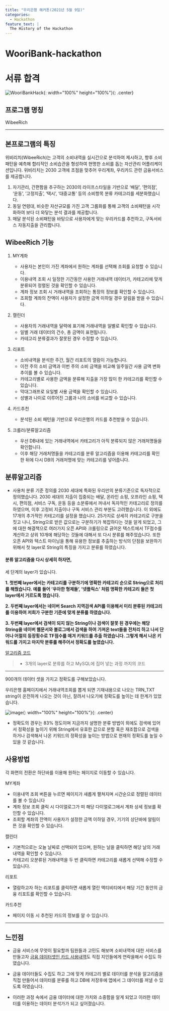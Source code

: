 ```yaml
---
title: "우리은행 해커톤(2021년 5월 9일)"
categories:
  - Hackathon
feature_text: |
  The History of the Hackathon
---
```


# WooriBank-hackathon

# 서류 합격

![WooriBankHack](https://user-images.githubusercontent.com/26592315/150896488-7b84ee39-4f42-4da7-9cfe-374b103b4acd.png){: width="100%" height="100%"}{: .center}

## 프로그램 명칭

WibeeRich

---

## 본프로그램의 특징

위비리치(WibeeRich)는 고객의 소비내역을 실시간으로 분석하여 제시하고, 향후 소비패턴을 예측해 합리적인 소비습관을 형성하여 현명한 소비를 돕는 자산관리 어플리케이션입니다. 위비리치는 2030 고객에 초점을 맞추어 우리계좌, 우리카드 관련 금융서비스를 제공합니다.

1. 자기관리, 간편함을 추구하는 2030의 라이프스타일을 기반으로 ‘배달’, ‘편의점’, ‘운동’, ‘고정지출’, ‘택시’, ‘대중교통’ 등의 소비항목 분류 카테고리를 세분화했습니다.
2. 동일 연령대, 비슷한 자산규모를 가진 고객 그룹화를 통해 고객의 소비패턴을 시각화하여 보다 더 와닿는 분석 결과를 제공합니다.
3. 매달 분석된 소비패턴을 바탕으로 사용자에게 맞는 우리카드를 추천하고, 구독서비스 자동지출을 관리합니다.

## WibeeRich 기능

1. MY계좌

   - 사용자는 본인이 가진 계좌에서 원하는 계좌를 선택해 조회를 요청할 수 있습니다.
   - 이용내역 조회 시 일정한 기간동안 사용한 거래내역 데이터가, 카테고리에 맞게 분류되어 정렬된 것을 확인할 수 있습니다.
   - 계좌 정보 조회 시 거래내역을 조회하는 통장의 정보를 확인할 수 있습니다.
   - 조회할 계좌의 잔액이 사용자가 설정한 금액 이하일 경우 알림을 받을 수 있습니다.

2. 캘린더

   - 사용자의 거래내역을 달력에 표기해 거래내역을 일별로 확인할 수 있습니다.
   - 일별 거래 데이터의 건수, 총 금액이 표현됩니다.
   - 카테고리 분류결과가 잘못된 경우 수정할 수 있습니다.

3. 리포트

   - 소비내역을 분석한 주간, 월간 리포트의 열람이 가능합니다.
   - 이전 주의 소비 금액과 이번 주의 소비 금액을 비교해 일주일간 사용 금액 변화 추이를 볼 수 있습니다.
   - 카테고리별로 사용한 금액을 분류해 지출을 가장 많이 한 카테고리를 확인할 수 있습니다.
   - 막대그래프로 요일별 사용 금액을 확인할 수 있습니다.
   - 성별과 나이로 이루어진 그룹과 나의 소비를 비교할 수 있습니다.

4. 카드추천

   - 분석된 소비 패턴을 기반으로 우리은행의 카드를 추천받을 수 있습니다.

5. 크롤러/분류알고리즘
   - 우선 DB내에 있는 거래내역에서 카테고리가 아직 분류되지 않은 거래처명들을 확인합니다.
   - 이후 해당 거래처명들을 카테고리를 분류 알고리즘을 이용해 카테고리를 확인한 뒤에 다시 DB의 거래처명에 맞는 카테고리를 넣어줍니다.

## 분류알고리즘

- 사용처 분류 기준 정의를 2030 세대에 특화된 우리만의 분류기준으로 독자적으로 정의했습니다.
  2030 세대의 지출이 집중되는 배달, 온라인 쇼핑, 오프라인 쇼핑, 택시, 편의점, 서비스 구독, 운동 등을 소분류에서 꺼내서 독자적인 카테고리로 정의를 하였으며, 이후 고정비 지출이나 구독 서비스 관리 부분도 고려했습니다. 이 외에도 17개의 추가적인 카테고리를 설정을 했습니다.
  25가지로 상세히 카테고리로 구분을 짓고 나니, String으로 받은 값으로는 구분하기가 복잡하다는 것을 알게 되었고, 그에 대한 해결책으로 여러가지 오픈 API와 크롤링으로 긁어온 텍스트에서
  TF점수를 계산하고 상위 10개에 해당하는 것들에 대해서 또 다시 분류를 해주었습니다.
  또한 오픈 API와 텍스트 마이닝을 통해 유용한 정보를 추출하는 방식의 단점을 보완하기 위해서 첫 layer로 String의 특징을 가지고 분류를 하였습니다.

#### 분류 알고리즘을 다시 상세히 하자면,

세 단계의 layer가 있습니다.

**1. 첫번째 layer에서는 카테고리를 구분하기에 명확한 카테고리 순으로 String으로 처리를 해줬습니다. 예를 들어 ‘우아한 형제들’, ‘넷플릭스’ 처럼 명확한 카테고리 들은 첫 layer에서 거르도록 했습니다.**

**2. 두번째 layer에서는 네이버 Search 지역검색 API를 이용해서 미리 분류된 카테고리를 이용하여 저희가 구분한 기준에 맞게 분류를 하였습니다.**

**3. 두번째 layer에서 검색이 되지 않는 String이나 검색이 잘못 된 경우에는 해당 String을 네이버 웹문서와 블로그에서 검색을 하여 가져온 text들을 전처리 하고 나서 단어나 어절의 등장횟수로 TF점수를 매겨 키워드를 추출 하였습니다. 그렇게 해서 나온 키워드를 가지고 마지막 분류를 해주어서 정확도를 높였습니다.**

[알고리즘 코드](https://github.com/SonHyeono/Woori-hackathon/blob/main/%EB%B6%84%EB%A5%98%EC%95%8C%EA%B3%A0%EB%A6%AC%EC%A6%98%EC%BD%94%EB%93%9C.py)

> - 3개의 layer로 분류를 하고 MySQL에 집어 넣는 과정 까지의 코드

---

900개의 데이터 셋을 가지고 정확도를 구해보았습니다.

우리은행 홈페이지에서 거래내역조회를 뽑게 되면 기재내용으로 나오는 TRN_TXT string이 온전하게 나오는 것이 아닌, 잘려서 나오기에 정확도를 높이는 데 한계가 있었습니다.

![image](https://user-images.githubusercontent.com/26592315/150895397-0d059a92-b5d3-4d3c-bb02-0af3e351846b.png){: width="100%" height="100%"}{: .center}

- 정확도의 경우는 83% 정도이며 지금까지 설명한 분류 방법이 외에도 검색에 있어서 정확성을 높이기 위해 String에서 유효한 값으로 분할 혹은 재조합으로 검색을 하거나 검색해서 나온 키워드의 정확성을 높이는 방법으로 현재의 정확도를 높일 수 있을 것 같습니다.

## 사용방법

각 화면의 전환은 하단바를 이용해 원하는 페이지로 이동할 수 있습니다.

MY계좌

- 이용내역 조회 버튼을 누르면 페이지가 새롭게 펼쳐지며 시간순으로 정렬된 데이터를 볼 수 있습니다
- 계좌 정보 조회 클릭 시 다이얼로그가 떠 해당 다이얼로그에서 계좌 상세 정보를 확인할 수 있습니다.
- 조회할 계좌의 잔액이 사용자가 설정한 금액 이하일 경우, 기기의 상단바에 알림이 뜬 것을 확인할 수 있습니다.

캘린더

- 기본적으로는 오늘 날짜로 선택되어 있으며, 원하는 날을 클릭하면 해당 날의 거래내역을 확인할 수 있습니다.
- 카테고리 오분류된 거래내역을 두 번 클릭하면 카테고리를 새롭게 선택해 수정할 수 있습니다.

리포트

- 열람하고자 하는 리포트를 클릭하면 새롭게 열린 액티비티에서 해당 기간 동안의 금융 리포트를 확인할 수 있습니다.

카드추천

- 페이지 이동 시 추천된 카드의 정보를 알 수 있습니다.

---

## 느낀점

- 금융 서비스에 무엇이 필요할까 팀원들과 고민도 해보며 소비내역에 대한 서비스를 만들고자 [금융 데이터셋인 카드 사용내역](https://github.com/SonHyeono/Woori-hackathon/tree/main/raw_dataset)도 직접 지인들에게 연락을해서 수집도 하였습니다.

- 금융 데이터들도 수집도 하고 그에 맞게 카테고리 별로 데이터를 분석을 알고리즘을 직접 만들어서 데이터를 분류를 하고 DB에 저장후에 앱에서 그 데이터를 꺼낼 수 있도록 하였습니다.

- 이러한 과정 속에서 금융 데이터에 대한 가치와 소중함을 알게 되었고 이러한 데이터를 이용하는 데이터 분석가가 되고 싶어졌습니다.

